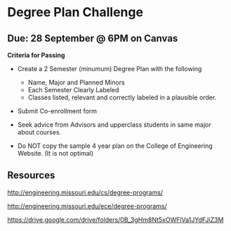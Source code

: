 # Degree Plan Challenge
## **Due:** 28 September @ 6PM on Canvas

**Criteria for Passing**

- Create a 2 Semester (minumum) Degree Plan with the following
    - Name, Major and Planned Minors
    - Each Semester Clearly Labeled
    - Classes listed, relevant and correctly labeled in a plausible order.

- Submit Co-enrollment form

- Seek advice from Advisors and upperclass students in same major about courses.

- Do NOT copy the sample 4 year plan on the College of Engineering Website. (It is not optimal)

## Resources

http://engineering.missouri.edu/cs/degree-programs/

http://engineering.missouri.edu/ece/degree-programs/

https://drive.google.com/drive/folders/0B_3gHm8Nt5xOWFlVa1JYdFJiZ3M